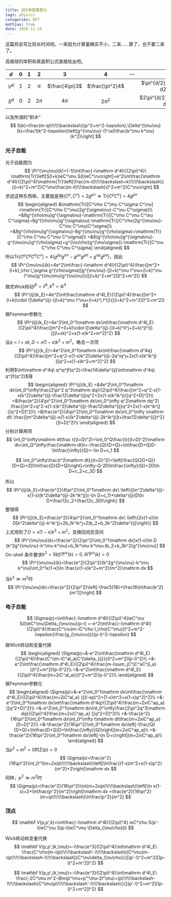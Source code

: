 ```yaml
---
title: QED单圈重整化
tags: physics
categories: QFT
mathjax: true
date: 2020-11-14
---
```


这篇将会写比较长时间吧。一来因为计算量确实不小，二来……算了，也不要二来了。

高维球的体积和表面积公式直接给出吧。

| $d$   |0| 1    | 2    | 3    | 4    |$\cdots$|$d$|
| :-: | :-:|:-: | :-: | :-: | :-: |:-:|:-:|
| $V^d$ |   $1$|$2$   | $\pi$ | $\frac{4\pi}3$ | $\frac{\pi^2}4$ ||$\pi^{d/2}/\Gamma\left(\frac d2+1\right)$|
| $S^d$ | $0$ | $2$ | $2\pi$ | $4\pi$ |$2\pi^2$||$2\pi^{d/2}/\Gamma\left(\frac d2\right)$|

以及所谓的”积木“
$$
S(k)=\frac{m-ip\!\!\!\backslash}{p^2+m^2-i\epsilon},\Delta^{\mu\nu}(k)=\frac1{k^2-i\epsilon}\left[g^{\mu\nu}-(1-\xi)\frac{k^\mu k^\nu}{k^2}\right]
$$

<!--more-->

### 光子自能

光子自能图为
$$
\Pi^{\mu\nu}(k)=(-1)\int\frac{-i\mathrm d^4l}{(2\pi)^4}\ \mathrm{Tr}\left[S(l+k)ieC^\mu S(l)ieC^\nu\right]=e^2\int\frac{\mathrm d^4l}{(2\pi)^4}\mathrm{Tr}\left[\frac{m-i(l\!\!\backslash+k\!\!\!\backslash)}{(l+k)^2+m^2}C^\mu\frac{m-il\!\!\backslash}{l^2+m^2}C^\nu\right]
$$
求迹这种东西嘛，主要就是用$\{C^\mu,C^\nu\}=2g^{\mu\nu}\Rightarrow\mathrm{Tr}[C^\mu C^\nu]=4g^{\mu\nu}$
$$
\begin{aligned}
&\mathrm{Tr}[C^\rho C^\mu C^\sigma C^\nu]
=\mathrm{Tr}[C^\rho C^\mu(2g^{\sigma\nu}-C^\nu C^\sigma)]\\
=&8g^{\rho\mu}g^{\sigma\nu}-\mathrm{Tr}[C^\rho C^\mu C^\nu C^\sigma]=8g^{\rho\mu}g^{\sigma\nu}-\mathrm{Tr}[C^\rho(2g^{\mu\nu}-C^\nu C^\mu)C^\sigma]\\
=&8g^{\rho\mu}g^{\sigma\nu}-8g^{\mu\nu}g^{\rho\sigma}+\mathrm{Tr}[C^\rho C^\nu C^\mu C^\sigma]\\
=&8(g^{\rho\mu}g^{\sigma\nu}-g^{\mu\nu}g^{\rho\sigma}+g^{\nu\rho}g^{\mu\sigma})-\mathrm{Tr}[C^\nu C^\rho C^\mu C^\sigma]
\end{aligned}
$$
所以$\mathrm{Tr}[C^\rho C^\mu C^\sigma C^\nu]=4(g^{\rho\mu}g^{\sigma\nu}-g^{\mu\nu}g^{\rho\sigma}+g^{\nu\rho}g^{\mu\sigma})$，因此
$$
\Pi^{\mu\nu}(k)=4e^2\int\frac{-i\mathrm d^4l}{(2\pi)^4}\frac{[m^2+(l+k)_\rho l_\sigma g^{\rho\sigma}]g^{\mu\nu}-[(l+k)^\mu l^\nu+(l+k)^\nu l^\mu]g^{\mu\mu}g^{\nu\nu}}{[(l+k)^2+m^2][l^2+m^2]}
$$

做完Wick转动$l^0=il^4,k^0=ik^4$
$$
\Pi^{ij}(k_E)=4e^2\int\frac{\mathrm d^4l_E}{(2\pi)^4}\frac{[m^2+(l+k)\cdot l]\delta^{ij}-[(l+k)^\mu l^\nu+(l+k)^j l^i]}{[(l+k)^2+m^2][l^2+m^2]}
$$
做Feynman参数化
$$
\Pi^{ij}(k_E)=4e^2\int_0^1\mathrm dx\int\frac{\mathrm d^4l_E}{(2\pi)^4}\frac{[m^2+(l+k)\cdot l]\delta^{ij}-[(l+k)^il^j+(l+k)^jl^i]}{[(l+xk)^2+x(1-x)k^2+m^2]^2}
$$
设$q=l+xk,D=x(1-x)k^2+m^2$。略去一次项
$$
\Pi^{ij}(k_E)=4e^2\int_0^1\mathrm dx\int\frac{\mathrm d^4q}{(2\pi)^4}\frac{[m^2+q^2-x(1-x)k^2]\delta^{ij}-2q^iq^j+2x(1-x)k^ik^j}{[q^2+x(1-x)k^2+m^2]^2}
$$
利用$\int\mathrm d^4q\ q^iq^jf(q^2)=\frac14\delta^{ij}\int\mathrm d^4q\ q^2f(q^2)$得
$$
\begin{aligned}
\Pi^{ij}(k_E)
=&4e^2\int_0^1\mathrm dx\int_0^\infty\frac{2\pi^2 q^3\mathrm dq}{(2\pi)^4}\frac{[m^2+q^2-x(1-x)k^2]\delta^{ij}-\frac12\delta^{ij}q^2+2x(1-x)k^ik^j}{[q^2+D]^2}\\
=&\frac{e^2}{4\pi^2}\int_0^1\mathrm dx\int_0^\infty q^2\mathrm dq^2\ \frac{[m^2+q^2-x(1-x)k^2]\delta^{ij}-\frac12\delta^{ij}q^2+2x(1-x)k^ik^j}{[q^2+D]^2}\\
=&\frac{e^2}{4\pi^2}\int_0^1\mathrm dx\int_0^\infty \mathrm dt\ \frac{[m^2\delta^{ij}-x(1-x)(k^2\delta^{ij}-2k^ik^j)]t+\frac12\delta^{ij}t^2}{[t+D]^2}\\
\end{aligned}
$$
分别计算两项
$$
\int_0^\infty\mathrm dt\frac t{(t+D)^2}=\int_0^Q\frac{t}{(t+D)^2}\mathrm dt+\int_Q^\infty\frac{\mathrm dt}t=-\frac{Q}{D+Q}+\ln\frac{D+Q}D-\ln\frac{\infty}{Q}=-\ln D+c_1
$$

$$
\int_0^\infty\frac{t^2\mathrm dt}{(t+D)^2}=\left[\frac{Q(2D+Q)}{D+Q}+2D\ln\frac{D}{D+Q}\right]+\infty-Q-2D\ln\frac{\infty}{Q}=2D\ln D+c_2+c_3D
$$

所以
$$
\Pi^{ij}(k_E)=\frac{e^2}{4\pi^2}\int_0^1\mathrm dx\ \left\{[m^2\delta^{ij}-x(1-x)(k^2\delta^{ij}-2k^ik^j)](-\ln D+c_1)+\delta^{ij}(D\ln D+\frac12c_2+\frac12c_3D)\right\}
$$
整理得
$$
\Pi^{ij}(k_E)=\frac{e^2}{4\pi^2}\int_0^1\mathrm dx\ \left\{2x(1-x)\ln D[k^2\delta^{ij}-k^ik^j]+2b_1k^ik^j+2(b_2+b_3k^2)\delta^{ij}\right\}
$$
上式用到了$D=x(1-x)k^2+m^2$。变换回闵氏空间
$$
\Pi^{\mu\nu}(k)=\frac{e^2}{2\pi^2}\int_0^1\mathrm dx[x(1-x)\ln D (k^2g^{\mu\nu}-k^\mu k^\nu)+b_1k^\mu k^\nu+(b_2+b_3k^2)g^{\mu\nu}]
$$
On-shell 条件要求$k^2=0$时$\Pi^{\mu\nu}(k)=0,\partial\Pi^{\mu\nu}(k)=0$
$$
\Pi^{\mu\nu}(k)=\frac{e^2}{2\pi^2}(k^2g^{\mu\nu}-k^\mu k^\nu)\int_0^1x(1-x)\ln \frac{x(1-x)k^2+m^2}{m^2}\mathrm dx
$$

当$k^2\gg m^2$时
$$
\Pi^{\mu\nu}(k)=\frac{e^2}{2\pi^2}\left[-\frac5{18}+\frac16\ln\frac{k^2}{m^2}\right]
$$

### 电子自能

$$
\Sigma(p)=\int\frac{-i\mathrm d^4l}{(2\pi)^4}ieC^\nu S(l)ieC^\mu\Delta_{\mu\nu}(p-l)
=-e^2\int\frac{-i\mathrm d^4l}{(2\pi)^4}\frac{C^\nu(m-iC^\rho l_\rho)C^\mu}{l^2+m^2-i\epsilon}\frac{g_{\mu\nu}}{(p-l)^2-i\epsilon}
$$

做Wick转动和变量代换
$$
\begin{aligned}
\Sigma(p)=&-e^2\int\frac{\mathrm d^4l_E}{(2\pi)^4}\frac{C^i(m-iC^al_a)C^j\delta_{ij}}{(l^2+m^2)(p-l)^2}\\
=&-e^2\int\frac{\mathrm d^4l_E}{(2\pi)^4}\frac{m-i\sum_jC^jC^aC^jl_a}{(l^2+m^2)(p-l)^2}\\
=&-e^2\int\frac{\mathrm d^4l_E}{(2\pi)^4}\frac{m+2iC^al_a}{(l^2+m^2)(p-l)^2}\\
\end{aligned}
$$
做Feynman参数化
$$
\begin{aligned}
\Sigma(p)=&-e^2\int_0^1\mathrm dx\int\frac{\mathrm d^4l_E}{(2\pi)^4}\frac{m+2iC^al_a}
{[(l-xp)^2+(1-x)m^2+x(1-x)p^2]^2}\\
=&-e^2\int_0^1\mathrm dx\int\frac{\mathrm d^4q}{(2\pi)^4}\frac{m+2xiC^ap_a}
{[q^2+D]^2}\\
=&-e^2\int_0^1\mathrm dx\int_0^\infty\frac{2\pi^2q^3\mathrm dq}{(2\pi)^4}\frac{m+2xiC^ap_a}
{[q^2+D]^2}\\
=&-\frac{e^2}{16\pi^2}\int_0^1\mathrm dx\int_0^\infty t\mathrm dt\frac{m+2xiC^ap_a}
{[t+D]^2}\\
=&-\frac{e^2}{16\pi^2}\int_0^1\mathrm dx\left[-\frac{Q}{D+Q}+\ln\frac{D+Q}D+\ln\frac{\infty}{Q}\right](m+2xiC^ap_a)\\
=&-\frac{e^2}{16\pi^2}\int_0^1\mathrm dx\left[-\ln D+c\right](m+2xiC^ap_a)\\
\end{aligned}
$$
当$p^2+m^2=0$时$\Sigma(p)=0$
$$
\Sigma(p)=\frac{e^2}{16\pi^2}\int_0^1(m+2xip\!\!\!\backslash)\left[\ln\frac{(1-x)m^2+x(1-x)p^2}{m^2}+2\right]\mathrm dx
$$
同样，$p^2\gg m^2$时
$$
\Sigma(p)=\frac{e^2}{16\pi^2}\int(m+2xip\!\!\!\backslash)\left[\ln x(1-x)+2+\ln\frac{p^2}{m^2}\right]\mathrm dx
=\frac{e^2}{16\pi^2}(m+ip\!\!\!\backslash)\ln\frac{p^2}{m^2}
$$

### 顶点

$$
\mathbf V(p,p',k)=\int\frac{-i\mathrm d^4l}{(2\pi)^4} ieC^\rho S(p'-l)ieC^\nu S(p-l)ieC^\mu \Delta_{\mu\rho}(l)
$$

Wick转动和变量代换
$$
\mathbf V(p,p',(k,\mu))=-i\frac{e^3}{(2\pi)^4}\int\mathrm d^4l_E\ \frac{C^\rho(m-i(p\!\!\!\backslash'-l\!\!\backslash))C^\mu(m-i(p\!\!\!\backslash-l\!\!\backslash))C^\nu\delta_{\nu\rho}}{[(p'-l)^2+m^2][(p-l)^2+m^2]l^2}
$$

$$
\mathbf V(p,p',(k,\mu))=-i\frac{e^3}{(2\pi)^4}\int\mathrm d^4l_E\ \frac{-2C^\mu m^2-i8m(p^\mu+p'^\mu-2l^\mu)+(p\!\!\!\backslash-l\!\!\backslash)C^\mu(p\!\!\!\backslash'-l\!\!\backslash)}{[(p'-l)^2+m^2][(p-l)^2+m^2]l^2}
$$
